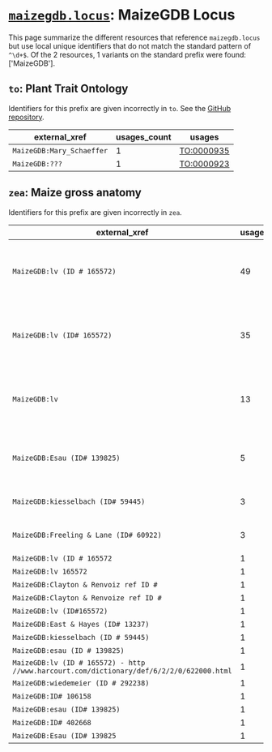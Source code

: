# [`maizegdb.locus`](https://bioregistry.io/maizegdb.locus): MaizeGDB Locus

This page summarize the different resources that reference `maizegdb.locus`
but use local unique identifiers that do not match the standard pattern of
`^\d+$`. Of the 2 resources,
1 variants on the standard prefix were found: ['MaizeGDB'].

## `to`: Plant Trait Ontology

Identifiers for this prefix are given incorrectly in `to`. See the [GitHub repository](https://github.com/Planteome/plant-trait-ontology).

| external_xref             |   usages_count | usages                                                  |
|---------------------------|----------------|---------------------------------------------------------|
| `MaizeGDB:Mary_Schaeffer` |              1 | [TO:0000935](http://purl.obolibrary.org/obo/TO_0000935) |
| `MaizeGDB:???`            |              1 | [TO:0000923](http://purl.obolibrary.org/obo/TO_0000923) |

## `zea`: Maize gross anatomy

Identifiers for this prefix are given incorrectly in `zea`.

| external_xref                                                                            |   usages_count | usages                                                                                                                                                                                                                                                                                                     |
|------------------------------------------------------------------------------------------|----------------|------------------------------------------------------------------------------------------------------------------------------------------------------------------------------------------------------------------------------------------------------------------------------------------------------------|
| `MaizeGDB:lv (ID # 165572)`                                                              |             49 | [ZEA:0015009](http://purl.obolibrary.org/obo/ZEA_0015009), [ZEA:0015024](http://purl.obolibrary.org/obo/ZEA_0015024), [ZEA:0015070](http://purl.obolibrary.org/obo/ZEA_0015070), [ZEA:0015071](http://purl.obolibrary.org/obo/ZEA_0015071), [ZEA:0015073](http://purl.obolibrary.org/obo/ZEA_0015073), ... |
| `MaizeGDB:lv (ID# 165572)`                                                               |             35 | [ZEA:0015007](http://purl.obolibrary.org/obo/ZEA_0015007), [ZEA:0015117](http://purl.obolibrary.org/obo/ZEA_0015117), [ZEA:0015119](http://purl.obolibrary.org/obo/ZEA_0015119), [ZEA:0015120](http://purl.obolibrary.org/obo/ZEA_0015120), [ZEA:0015121](http://purl.obolibrary.org/obo/ZEA_0015121), ... |
| `MaizeGDB:lv`                                                                            |             13 | [ZEA:0015031](http://purl.obolibrary.org/obo/ZEA_0015031), [ZEA:0015034](http://purl.obolibrary.org/obo/ZEA_0015034), [ZEA:0015059](http://purl.obolibrary.org/obo/ZEA_0015059), [ZEA:0015060](http://purl.obolibrary.org/obo/ZEA_0015060), [ZEA:0015061](http://purl.obolibrary.org/obo/ZEA_0015061), ... |
| `MaizeGDB:Esau (ID# 139825)`                                                             |              5 | [ZEA:0015150](http://purl.obolibrary.org/obo/ZEA_0015150), [ZEA:0015151](http://purl.obolibrary.org/obo/ZEA_0015151), [ZEA:0015159](http://purl.obolibrary.org/obo/ZEA_0015159), [ZEA:0015161](http://purl.obolibrary.org/obo/ZEA_0015161), [ZEA:0015172](http://purl.obolibrary.org/obo/ZEA_0015172)      |
| `MaizeGDB:kiesselbach (ID# 59445)`                                                       |              3 | [ZEA:0015078](http://purl.obolibrary.org/obo/ZEA_0015078), [ZEA:0015140](http://purl.obolibrary.org/obo/ZEA_0015140), [ZEA:0015141](http://purl.obolibrary.org/obo/ZEA_0015141)                                                                                                                            |
| `MaizeGDB:Freeling & Lane (ID# 60922)`                                                   |              3 | [ZEA:0015130](http://purl.obolibrary.org/obo/ZEA_0015130), [ZEA:0015172](http://purl.obolibrary.org/obo/ZEA_0015172), [ZEA:0015174](http://purl.obolibrary.org/obo/ZEA_0015174)                                                                                                                            |
| `MaizeGDB:lv (ID # 165572`                                                               |              1 | [ZEA:0015036](http://purl.obolibrary.org/obo/ZEA_0015036)                                                                                                                                                                                                                                                  |
| `MaizeGDB:lv 165572`                                                                     |              1 | [ZEA:0015055](http://purl.obolibrary.org/obo/ZEA_0015055)                                                                                                                                                                                                                                                  |
| `MaizeGDB:Clayton & Renvoiz ref ID #`                                                    |              1 | [ZEA:0015077](http://purl.obolibrary.org/obo/ZEA_0015077)                                                                                                                                                                                                                                                  |
| `MaizeGDB:Clayton & Renvoize ref ID #`                                                   |              1 | [ZEA:0015078](http://purl.obolibrary.org/obo/ZEA_0015078)                                                                                                                                                                                                                                                  |
| `MaizeGDB:lv (ID#165572)`                                                                |              1 | [ZEA:0015123](http://purl.obolibrary.org/obo/ZEA_0015123)                                                                                                                                                                                                                                                  |
| `MaizeGDB:East & Hayes (ID# 13237)`                                                      |              1 | [ZEA:0015131](http://purl.obolibrary.org/obo/ZEA_0015131)                                                                                                                                                                                                                                                  |
| `MaizeGDB:kiesselbach (ID # 59445)`                                                      |              1 | [ZEA:0015133](http://purl.obolibrary.org/obo/ZEA_0015133)                                                                                                                                                                                                                                                  |
| `MaizeGDB:esau (ID # 139825)`                                                            |              1 | [ZEA:0015135](http://purl.obolibrary.org/obo/ZEA_0015135)                                                                                                                                                                                                                                                  |
| `MaizeGDB:lv (ID # 165572) - http //www.harcourt.com/dictionary/def/6/2/2/0/622000.html` |              1 | [ZEA:0015135](http://purl.obolibrary.org/obo/ZEA_0015135)                                                                                                                                                                                                                                                  |
| `MaizeGDB:wiedemeier (ID # 292238)`                                                      |              1 | [ZEA:0015138](http://purl.obolibrary.org/obo/ZEA_0015138)                                                                                                                                                                                                                                                  |
| `MaizeGDB:ID# 106158`                                                                    |              1 | [ZEA:0015141](http://purl.obolibrary.org/obo/ZEA_0015141)                                                                                                                                                                                                                                                  |
| `MaizeGDB:esau (ID# 139825)`                                                             |              1 | [ZEA:0015148](http://purl.obolibrary.org/obo/ZEA_0015148)                                                                                                                                                                                                                                                  |
| `MaizeGDB:ID# 402668`                                                                    |              1 | [ZEA:0015159](http://purl.obolibrary.org/obo/ZEA_0015159)                                                                                                                                                                                                                                                  |
| `MaizeGDB:Esau (ID# 139825`                                                              |              1 | [ZEA:0015173](http://purl.obolibrary.org/obo/ZEA_0015173)                                                                                                                                                                                                                                                  |

